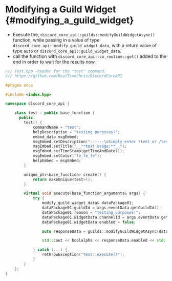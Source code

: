 Modifying a Guild Widget {#modifying_a_guild_widget}
============
- Execute the, `discord_core_api::guilds::modifyGuildWidgetAsync()` function, while passing in a value of type `discord_core_api::modify_guild_widget_data`, with a return value of type `auto` or `discord_core_api::guild_widget_data`.
- call the function with `discord_core_api::co_routine::get()` added to the end in order to wait for the results now.

```cpp
/// Test.hpp -header for the "test" command.
/// https://github.com/RealTimeChris/DiscordCoreAPI

#pragma once

#include <index.hpp>

namespace discord_core_api {

	class test : public base_function {
	  public:
		test() {
			commandName = "test";
			helpDescription = "testing purposes!";
			embed_data msgEmbed;
			msgEmbed.setDescription("------\nSimply enter !test or /test!\n------");
			msgEmbed.setTitle("__**test usage:**__");
			msgEmbed.setTimeStamp(getTimeAndDate());
			msgEmbed.setColor("fe_fe_fe");
			helpEmbed = msgEmbed;
		}

		unique_ptr<base_function> create() {
			return makeUnique<test>();
		}

		virtual void execute(base_function_arguments& args) {
			try {
				modify_guild_widget_data& dataPackage01;
				dataPackage01.guildId = args.eventData.getGuildId();
				dataPackage01.reason = "testing purposes!";
				dataPackage01.widgetData.channelId = args.eventData.getChannelId();
				dataPackage01.widgetData.enabled = false;

				auto responseData = guilds::modifyGuildWidgetAsync(dataPackage01).get();

				std::cout << boolalpha << responseData.enabled << std::endl;

			} catch (...) {
				rethrowException("test::execute()");
			}
		}
	};
}
```
